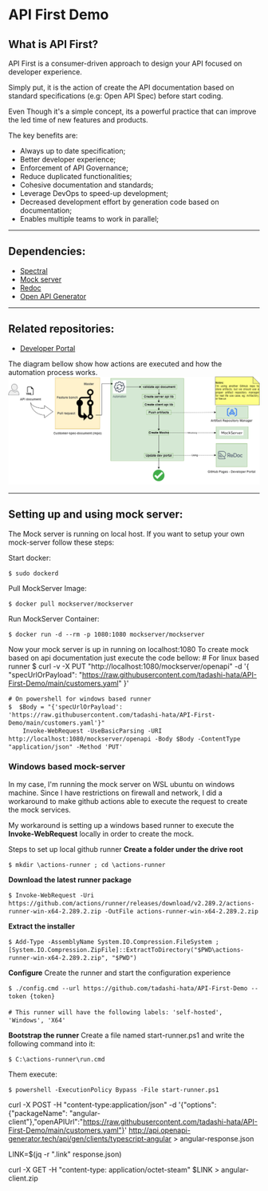 # API First Demo
## What is API First?
API First is a consumer-driven approach to design your API focused on developer experience. 

Simply put, it is the action of create the API documentation based on standard specifications (e.g: Open API Spec) before start coding.

Even Though it's a simple concept, its a powerful practice that can improve the led time of new features and products.

The key benefits are:
- Always up to date specification;
- Better developer experience;
- Enforcement of API Governance;
- Reduce duplicated functionalities;
- Cohesive documentation and standards;
- Leverage DevOps to speed-up development;
- Decreased development effort by generation code based on  documentation;
- Enables multiple teams to work in parallel;

----------------------------

## Dependencies:
- [Spectral](https://github.com/stoplightio/spectral)
- [Mock server](https://www.mock-server.com/#what-is-mockserver)
- [Redoc](https://github.com/Redocly/redoc)
- [Open API Generator](https://openapi-generator.tech/)

----------------------------

## Related repositories:
- [Developer Portal](https://github.com/tadashi-hata/API-First-Developer-Portal)


The diagram bellow show how actions are executed and how the automation process works.
![Actions workflow](./images/API%20First%20example-Demo%20workflow.png)

------------------------------

## Setting up and using mock server:
The Mock server is running on local host. If you want to setup your own mock-server follow these steps:

Start docker:

    $ sudo dockerd

Pull MockServer Image:

    $ docker pull mockserver/mockserver

Run MockServer Container:

    $ docker run -d --rm -p 1080:1080 mockserver/mockserver

Now your mock server is up in running on localhost:1080
To create mock based on api documentation just execute the code bellow:
    # For linux based runner
    $ curl -v -X PUT "http://localhost:1080/mockserver/openapi" -d '{
            "specUrlOrPayload": "https://raw.githubusercontent.com/tadashi-hata/API-First-Demo/main/customers.yaml"
        }'

    # On powershell for windows based runner
    $  $Body = "{'specUrlOrPayload': 'https://raw.githubusercontent.com/tadashi-hata/API-First-Demo/main/customers.yaml'}"
        Invoke-WebRequest -UseBasicParsing -URI http://localhost:1080/mockserver/openapi -Body $Body -ContentType "application/json" -Method 'PUT'


### Windows based mock-server
In my case, I'm running the mock server on WSL ubuntu on windows machine.
Since I have restrictions on firewall and network, I did a workaround to make github actions able to execute the request to create the mock services.

My workaround is setting up a windows based runner to execute the **Invoke-WebRequest** locally in order to create the mock.

Steps to set up local github runner
**Create a folder under the drive root**

    $ mkdir \actions-runner ; cd \actions-runner

**Download the latest runner package**

    $ Invoke-WebRequest -Uri https://github.com/actions/runner/releases/download/v2.289.2/actions-runner-win-x64-2.289.2.zip -OutFile actions-runner-win-x64-2.289.2.zip

**Extract the installer**

    $ Add-Type -AssemblyName System.IO.Compression.FileSystem ;
    [System.IO.Compression.ZipFile]::ExtractToDirectory("$PWD\actions-runner-win-x64-2.289.2.zip", "$PWD")

**Configure**
Create the runner and start the configuration experience

    $ ./config.cmd --url https://github.com/tadashi-hata/API-First-Demo --token {token}

    # This runner will have the following labels: 'self-hosted', 'Windows', 'X64'

**Bootstrap the runner**
Create a file named start-runner.ps1 and write the following command into it:
    
    $ C:\actions-runner\run.cmd

Them execute:

    $ powershell -ExecutionPolicy Bypass -File start-runner.ps1




curl -X POST -H "content-type:application/json" -d '{"options": {"packageName": "angular-client"},"openAPIUrl":"https://raw.githubusercontent.com/tadashi-hata/API-First-Demo/main/customers.yaml"}' http://api.openapi-generator.tech/api/gen/clients/typescript-angular > angular-response.json

LINK=$(jq -r ".link" response.json)

curl -X GET -H "content-type: application/octet-steam" $LINK > angular-client.zip



